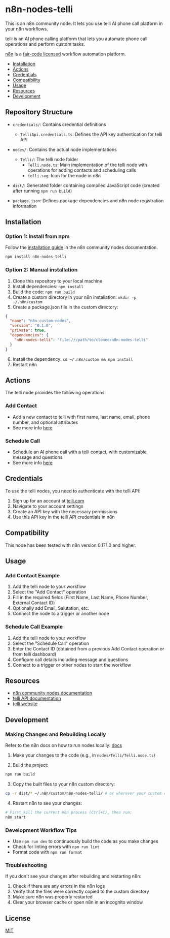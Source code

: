 # n8n-nodes-telli

This is an n8n community node. It lets you use telli AI phone call platform in your n8n workflows.

telli is an AI phone calling platform that lets you automate phone call operations and perform custom tasks.

[n8n](https://n8n.io/) is a [fair-code licensed](https://docs.n8n.io/reference/license/) workflow automation platform.

- [Installation](#installation)  
- [Actions](#actions)  
- [Credentials](#credentials)  
- [Compatibility](#compatibility)  
- [Usage](#usage)  
- [Resources](#resources)  
- [Development](#development)  

## Repository Structure

- `credentials/`: Contains credential definitions
  - `TelliApi.credentials.ts`: Defines the API key authentication for telli API

- `nodes/`: Contains the actual node implementations
  - `Telli/`: The telli node folder
    - `Telli.node.ts`: Main implementation of the telli node with operations for adding contacts and scheduling calls
    - `telli.svg`: Icon for the node in n8n

<!-- Adding a node would mean creating a new folder in the nodes/ directory, and adding a new file with the node implementation. -->

- `dist/`: Generated folder containing compiled JavaScript code (created after running `npm run build`)

- `package.json`: Defines package dependencies and n8n node registration information

## Installation

### Option 1: Install from npm

Follow the [installation guide](https://docs.n8n.io/integrations/community-nodes/installation/) in the n8n community nodes documentation.

```bash
npm install n8n-nodes-telli
```

### Option 2: Manual installation

1. Clone this repository to your local machine
2. Install dependencies: `npm install`
3. Build the code: `npm run build`
4. Create a custom directory in your n8n installation: `mkdir -p ~/.n8n/custom`
5. Create a package.json file in the custom directory:
```json
{
  "name": "n8n-custom-nodes",
  "version": "0.1.0",
  "private": true,
  "dependencies": {
    "n8n-nodes-telli": "file:///path/to/cloned/n8n-nodes-telli"
  }
}
```
6. Install the dependency: `cd ~/.n8n/custom && npm install`
7. Restart n8n

## Actions

The telli node provides the following operations:

### Add Contact
- Add a new contact to telli with first name, last name, email, phone number, and optional attributes
- See more info [here](https://docs.telli.com/endpoint/add-contact)

### Schedule Call
- Schedule an AI phone call with a telli contact, with customizable message and questions
- See more info [here](https://docs.telli.com/endpoint/schedule-call)

## Credentials

To use the telli nodes, you need to authenticate with the telli API:

1. Sign up for an account at [telli.com](https://telli.com/)
2. Navigate to your account settings
3. Create an API key with the necessary permissions
4. Use this API key in the telli API credentials in n8n

## Compatibility

This node has been tested with n8n version 0.171.0 and higher.

## Usage

### Add Contact Example

1. Add the telli node to your workflow
2. Select the "Add Contact" operation
3. Fill in the required fields (First Name, Last Name, Phone Number, External Contact ID)
4. Optionally add Email, Salutation, etc.
5. Connect the node to a trigger or another node

### Schedule Call Example

1. Add the telli node to your workflow  
2. Select the "Schedule Call" operation
3. Enter the Contact ID (obtained from a previous Add Contact operation or from telli dashboard)
4. Configure call details including message and questions
5. Connect to a trigger or other nodes to start the workflow

## Resources

* [n8n community nodes documentation](https://docs.n8n.io/integrations/community-nodes/)
* [telli API documentation](https://docs.telli.com/)
* [telli website](https://telli.com/)

## Development

### Making Changes and Rebuilding Locally

Refer to the n8n docs on how to run nodes locally: [docs](https://docs.n8n.io/integrations/creating-nodes/test/run-node-locally/)

1. Make your changes to the code (e.g., in `nodes/Telli/Telli.node.ts`)

2. Build the project:
```bash
npm run build
```

3. Copy the built files to your n8n custom directory:
```bash
cp -r dist/* ~/.n8n/custom/n8n-nodes-telli/ # or wherever your custom directory is
```

4. Restart n8n to see your changes:
```bash
# First kill the current n8n process (Ctrl+C), then run:
n8n start
```

### Development Workflow Tips

- Use `npm run dev` to continuously build the code as you make changes
- Check for linting errors with `npm run lint`
- Format code with `npm run format`

### Troubleshooting

If you don't see your changes after rebuilding and restarting n8n:

1. Check if there are any errors in the n8n logs
2. Verify that the files were correctly copied to the custom directory
3. Make sure n8n was properly restarted
4. Clear your browser cache or open n8n in an incognito window

## License

[MIT](LICENSE.md)
